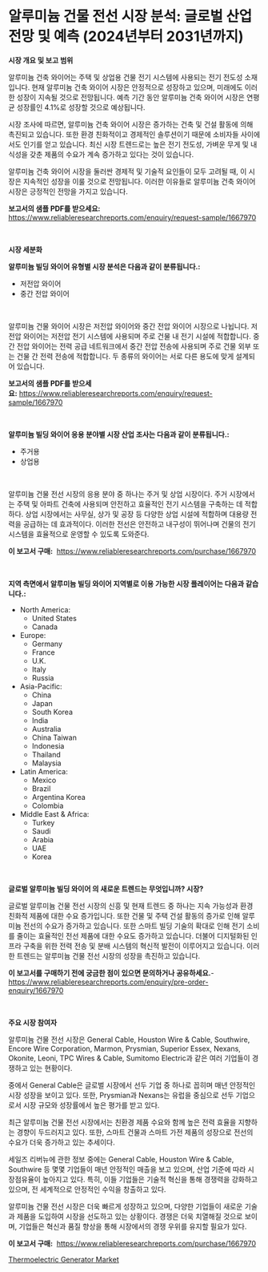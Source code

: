 <p><h1>알루미늄 건물 전선 시장 분석: 글로벌 산업 전망 및 예측 (2024년부터 2031년까지)</h1></p><p><strong>시장 개요 및 보고 범위</strong></p>
<p><p>알루미늄 건축 와이어는 주택 및 상업용 건물 전기 시스템에 사용되는 전기 전도성 소재입니다. 현재 알루미늄 건축 와이어 시장은 안정적으로 성장하고 있으며, 미래에도 이러한 성장이 지속될 것으로 전망됩니다. 예측 기간 동안 알루미늄 건축 와이어 시장은 연평균 성장률인 4.1%로 성장할 것으로 예상됩니다.</p><p>시장 조사에 따르면, 알루미늄 건축 와이어 시장은 증가하는 건축 및 건설 활동에 의해 촉진되고 있습니다. 또한 환경 친화적이고 경제적인 솔루션이기 때문에 소비자들 사이에서도 인기를 얻고 있습니다. 최신 시장 트렌드로는 높은 전기 전도성, 가벼운 무게 및 내식성을 갖춘 제품의 수요가 계속 증가하고 있다는 것이 있습니다.</p><p>알루미늄 건축 와이어 시장을 둘러싼 경제적 및 기술적 요인들이 모두 고려될 때, 이 시장은 지속적인 성장을 이룰 것으로 전망됩니다. 이러한 이유들로 알루미늄 건축 와이어 시장은 긍정적인 전망을 가지고 있습니다.</p></p>
<p><strong>보고서의 샘플 PDF를 받으세요:</strong> <a href="https://www.reliableresearchreports.com/enquiry/request-sample/1667970">https://www.reliableresearchreports.com/enquiry/request-sample/1667970</a></p>
<p>&nbsp;</p>
<p><strong>시장 세분화</strong></p>
<p><strong>알루미늄 빌딩 와이어 유형별 시장 분석은 다음과 같이 분류됩니다.:</strong></p>
<p><ul><li>저전압 와이어</li><li>중간 전압 와이어</li></ul></p>
<p>&nbsp;</p>
<p><p>알루미늄 건물 와이어 시장은 저전압 와이어와 중간 전압 와이어 시장으로 나뉩니다. 저전압 와이어는 저전압 전기 시스템에 사용되며 주로 건물 내 전기 시설에 적합합니다. 중간 전압 와이어는 전력 공급 네트워크에서 중간 전압 전송에 사용되며 주로 건물 외부 또는 건물 간 전력 전송에 적합합니다. 두 종류의 와이어는 서로 다른 용도에 맞게 설계되어 있습니다.</p></p>
<p><strong>보고서의 샘플 PDF를 받으세요:</strong>&nbsp;<a href="https://www.reliableresearchreports.com/enquiry/request-sample/1667970">https://www.reliableresearchreports.com/enquiry/request-sample/1667970</a></p>
<p>&nbsp;</p>
<p><strong> 알루미늄 빌딩 와이어 응용 분야별 시장 산업 조사는 다음과 같이 분류됩니다.:</strong></p>
<p><ul><li>주거용</li><li>상업용</li></ul></p>
<p>&nbsp;</p>
<p><p>알루미늄 건물 전선 시장의 응용 분야 중 하나는 주거 및 상업 시장이다. 주거 시장에서는 주택 및 아파트 건축에 사용되며 안전하고 효율적인 전기 시스템을 구축하는 데 적합하다. 상업 시장에서는 사무실, 상가 및 공장 등 다양한 상업 시설에 적합하며 대용량 전력을 공급하는 데 효과적이다. 이러한 전선은 안전하고 내구성이 뛰어나며 건물의 전기 시스템을 효율적으로 운영할 수 있도록 도와준다.</p></p>
<p><strong>이 보고서 구매:</strong>&nbsp; <a href="https://www.reliableresearchreports.com/purchase/1667970">https://www.reliableresearchreports.com/purchase/1667970</a></p>
<p>&nbsp;</p>
<p><strong>지역 측면에서 알루미늄 빌딩 와이어 지역별로 이용 가능한 시장 플레이어는 다음과 같습니다.:</strong></p>
<p><ul>
    <li>
        North America:
        <ul>
            <li>United States</li>
            <li>Canada</li>
        </ul>
    </li>
    <li>
        Europe:
        <ul>
            <li>Germany</li>
            <li>France</li>
            <li>U.K.</li>
            <li>Italy</li>
            <li>Russia</li>
        </ul>
    </li>
    <li>
        Asia-Pacific:
        <ul>
            <li>China</li>
            <li>Japan</li>
            <li>South Korea</li>
            <li>India</li>
            <li>Australia</li>
            <li>China Taiwan</li>
            <li>Indonesia</li>
            <li>Thailand</li>
            <li>Malaysia</li>
        </ul>
    </li>
    <li>
        Latin America:
        <ul>
            <li>Mexico</li>
            <li>Brazil</li>
            <li>Argentina Korea</li>
            <li>Colombia</li>
        </ul>
    </li>
    <li>
        Middle East & Africa:
        <ul>
            <li>Turkey</li>
            <li>Saudi</li>
            <li>Arabia</li>
            <li>UAE</li>
            <li>Korea</li>
        </ul>
    </li>
    </ul></p>
<p>&nbsp;</p>
<p><strong>글로벌 알루미늄 빌딩 와이어 의 새로운 트렌드는 무엇입니까? 시장?</strong></p>
<p><p>글로벌 알루미늄 건물 전선 시장의 신흥 및 현재 트렌드 중 하나는 지속 가능성과 환경 친화적 제품에 대한 수요 증가입니다. 또한 건물 및 주택 건설 활동의 증가로 인해 알루미늄 전선의 수요가 증가하고 있습니다. 또한 스마트 빌딩 기술의 확대로 인해 전기 소비를 줄이는 효율적인 전선 제품에 대한 수요도 증가하고 있습니다. 더불어 디지털화된 인프라 구축을 위한 전력 전송 및 분배 시스템의 혁신적 발전이 이루어지고 있습니다. 이러한 트렌드는 알루미늄 건물 전선 시장의 성장을 촉진하고 있습니다.</p></p>
<p><strong>이 보고서를 구매하기 전에 궁금한 점이 있으면 문의하거나 공유하세요.</strong>- <a href="https://www.reliableresearchreports.com/enquiry/pre-order-enquiry/1667970">https://www.reliableresearchreports.com/enquiry/pre-order-enquiry/1667970</a></p>
<p>&nbsp;</p>
<p><strong>주요 시장 참여자</strong></p>
<p><p>알루미늄 건물 전선 시장은 General Cable, Houston Wire & Cable, Southwire, Encore Wire Corporation, Marmon, Prysmian, Superior Essex, Nexans, Okonite, Leoni, TPC Wires & Cable, Sumitomo Electric과 같은 여러 기업들이 경쟁하고 있는 현황이다. </p><p>중에서 General Cable은 글로벌 시장에서 선두 기업 중 하나로 꼽히며 매년 안정적인 시장 성장을 보이고 있다. 또한, Prysmian과 Nexans는 유럽을 중심으로 선두 기업으로서 시장 규모와 성장률에서 높은 평가를 받고 있다. </p><p>최근 알루미늄 건물 전선 시장에서는 친환경 제품 수요와 함께 높은 전력 효율을 지향하는 경향이 두드러지고 있다. 또한, 스마트 건물과 스마트 가전 제품의 성장으로 전선의 수요가 더욱 증가하고 있는 추세이다. </p><p>세일즈 리버뉴에 관한 정보 중에는 General Cable, Houston Wire & Cable, Southwire 등 몇몇 기업들이 매년 안정적인 매출을 보고 있으며, 산업 기준에 따라 시장점유율이 높아지고 있다. 특히, 이들 기업들은 기술적 혁신을 통해 경쟁력을 강화하고 있으며, 전 세계적으로 안정적인 수익을 창출하고 있다.</p><p>알루미늄 건물 전선 시장은 더욱 빠르게 성장하고 있으며, 다양한 기업들이 새로운 기술과 제품을 도입하여 시장을 선도하고 있는 상황이다. 경쟁은 더욱 치열해질 것으로 보이며, 기업들은 혁신과 품질 향상을 통해 시장에서의 경쟁 우위를 유지할 필요가 있다.</p></p>
<p><strong>이 보고서 구매:</strong>&nbsp;&nbsp;<a href="https://www.reliableresearchreports.com/purchase/1667970">https://www.reliableresearchreports.com/purchase/1667970</a></p>
<p><p><a href="https://github.com/WillieWoodard/Market-Research-Report-List-4/blob/main/thermoelectric-generator-market.md">Thermoelectric Generator Market</a></p></p>
